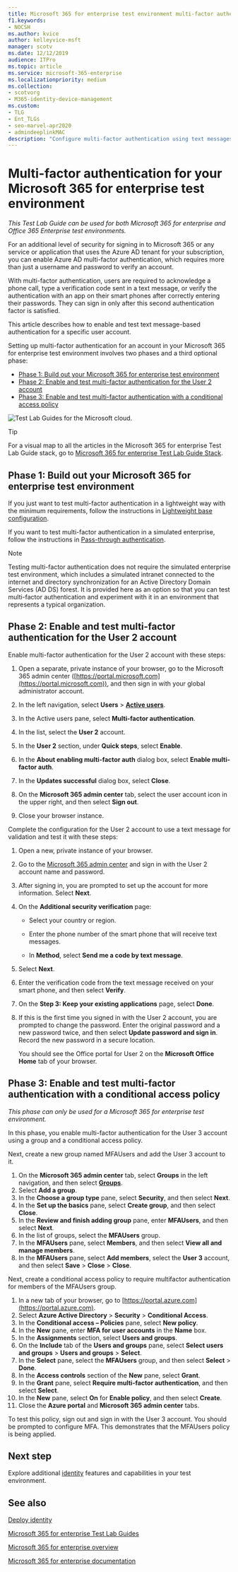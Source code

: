```yaml
---
title: Microsoft 365 for enterprise test environment multi-factor authentication
f1.keywords:
- NOCSH
ms.author: kvice
author: kelleyvice-msft
manager: scotv
ms.date: 12/12/2019
audience: ITPro
ms.topic: article
ms.service: microsoft-365-enterprise
ms.localizationpriority: medium
ms.collection: 
- scotvorg
- M365-identity-device-management
ms.custom: 
- TLG
- Ent_TLGs
- seo-marvel-apr2020
- admindeeplinkMAC
description: "Configure multi-factor authentication using text messages sent to a smart phone in your Microsoft 365 for enterprise test environment."
---
```


# Multi-factor authentication for your Microsoft 365 for enterprise test environment

*This Test Lab Guide can be used for both Microsoft 365 for enterprise and Office 365 Enterprise test environments.*

For an additional level of security for signing in to Microsoft 365 or any service or application that uses the Azure AD tenant for your subscription, you can enable Azure AD multi-factor authentication, which requires more than just a username and password to verify an account.

With multi-factor authentication, users are required to acknowledge a phone call, type a verification code sent in a text message, or verify the authentication with an app on their smart phones after correctly entering their passwords. They can sign in only after this second authentication factor is satisfied.
  
This article describes how to enable and test text message-based authentication for a specific user account.
  
Setting up multi-factor authentication for an account in your Microsoft 365 for enterprise test environment involves two phases and a third optional phase:
- [Phase 1: Build out your Microsoft 365 for enterprise test environment](#phase-1-build-out-your-microsoft-365-for-enterprise-test-environment)
- [Phase 2: Enable and test multi-factor authentication for the User 2 account](#phase-2-enable-and-test-multi-factor-authentication-for-the-user-2-account)
- [Phase 3: Enable and test multi-factor authentication with a conditional access policy](#phase-3-enable-and-test-multi-factor-authentication-with-a-conditional-access-policy)

![Test Lab Guides for the Microsoft cloud.](../media/m365-enterprise-test-lab-guides/cloud-tlg-icon.png) 
    
> [!TIP]
> For a visual map to all the articles in the Microsoft 365 for enterprise Test Lab Guide stack, go to [Microsoft 365 for enterprise Test Lab Guide Stack](../downloads/Microsoft365EnterpriseTLGStack.pdf).
  
## Phase 1: Build out your Microsoft 365 for enterprise test environment

If you just want to test multi-factor authentication in a lightweight way with the minimum requirements, follow the instructions in [Lightweight base configuration](lightweight-base-configuration-microsoft-365-enterprise.md).
  
If you want to test multi-factor authentication in a simulated enterprise, follow the instructions in [Pass-through authentication](pass-through-auth-m365-ent-test-environment.md).
  
> [!NOTE]
> Testing multi-factor authentication does not require the simulated enterprise test environment, which includes a simulated intranet connected to the internet and directory synchronization for an Active Directory Domain Services (AD DS) forest. It is provided here as an option so that you can test multi-factor authentication and experiment with it in an environment that represents a typical organization.
  
## Phase 2: Enable and test multi-factor authentication for the User 2 account

Enable multi-factor authentication for the User 2 account with these steps:
  
1. Open a separate, private instance of your browser, go to the Microsoft 365 admin center ([https://portal.microsoft.com](https://portal.microsoft.com)), and then sign in with your global administrator account.
    
2. In the left navigation, select **Users** > <a href="https://go.microsoft.com/fwlink/p/?linkid=834822" target="_blank">**Active users**</a>.
    
3. In the Active users pane, select **Multi-factor authentication**.
    
4. In the list, select the **User 2** account.
    
5. In the **User 2** section, under **Quick steps**, select **Enable**.
    
6. In the **About enabling multi-factor auth** dialog box, select **Enable multi-factor auth**.
    
7. In the **Updates successful** dialog box, select **Close**.
    
8. On the **Microsoft 365 admin center** tab, select the user account icon in the upper right, and then select **Sign out**.
    
9. Close your browser instance.
   
Complete the configuration for the User 2 account to use a text message for validation and test it with these steps:
  
1. Open a new, private instance of your browser.
    
2. Go to the [Microsoft 365 admin center](https://admin.microsoft.com) and sign in with the User 2 account name and password.
    
3. After signing in, you are prompted to set up the account for more information. Select **Next**.
    
4. On the **Additional security verification** page:
    
   - Select your country or region.
    
   - Enter the phone number of the smart phone that will receive text messages.
    
   - In **Method**, select **Send me a code by text message**.
    
5. Select **Next**.
    
6. Enter the verification code from the text message received on your smart phone, and then select **Verify**.
    
7. On the **Step 3: Keep your existing applications** page, select **Done**.
    
8. If this is the first time you signed in with the User 2 account, you are prompted to change the password. Enter the original password and a new password twice, and then select **Update password and sign in**. Record the new password in a secure location.
    
    You should see the Office portal for User 2 on the **Microsoft Office Home** tab of your browser.

## Phase 3: Enable and test multi-factor authentication with a conditional access policy

*This phase can only be used for a Microsoft 365 for enterprise test environment.*

In this phase, you enable multi-factor authentication for the User 3 account using a group and a conditional access policy.

Next, create a new group named MFAUsers and add the User 3 account to it.

1. On the **Microsoft 365 admin center** tab, select **Groups** in the left navigation, and then select <a href="https://go.microsoft.com/fwlink/p/?linkid=2052855" target="_blank">**Groups**</a>.
2. Select **Add a group**.
3. In the **Choose a group type** pane, select **Security**, and then select **Next**.
4. In the **Set up the basics** pane, select **Create group**, and then select **Close**.
5. In the **Review and finish adding group** pane, enter **MFAUsers**, and then select **Next**.
6. In the list of groups, select the **MFAUsers** group.
7. In the **MFAUsers** pane, select **Members**, and then select **View all and manage members**.
8. In the **MFAUsers** pane, select **Add members**, select the **User 3** account, and then select **Save** > **Close** > **Close**.

Next, create a conditional access policy to require multifactor authentication for members of the MFAUsers group.

1. In a new tab of your browser, go to [https://portal.azure.com](https://portal.azure.com).
2. Select **Azure Active Directory** > **Security** > **Conditional Access**.
3. In the **Conditional access – Policies** pane, select **New policy**.
4. In the **New** pane, enter **MFA for user accounts** in the **Name** box.
5. In the **Assignments** section, select **Users and groups**.
6. On the **Include** tab of the **Users and groups** pane, select **Select users and groups** > **Users and groups** > **Select**.
7. In the **Select** pane, select the **MFAUsers** group, and then select **Select** > **Done**.
8. In the **Access controls** section of the **New** pane, select **Grant**.
9. In the **Grant** pane, select **Require multi-factor authentication**, and then select **Select**.
10. In the **New** pane, select **On** for **Enable policy**, and then select **Create**.
11. Close the **Azure portal** and **Microsoft 365 admin center** tabs.

To test this policy, sign out and sign in with the User 3 account. You should be prompted to configure MFA. This demonstrates that the MFAUsers policy is being applied.

## Next step

Explore additional [identity](m365-enterprise-test-lab-guides.md#identity) features and capabilities in your test environment.

## See also

[Deploy identity](deploy-identity-solution-overview.md)

[Microsoft 365 for enterprise Test Lab Guides](m365-enterprise-test-lab-guides.md)

[Microsoft 365 for enterprise overview](microsoft-365-overview.md)

[Microsoft 365 for enterprise documentation](/microsoft-365-enterprise/)